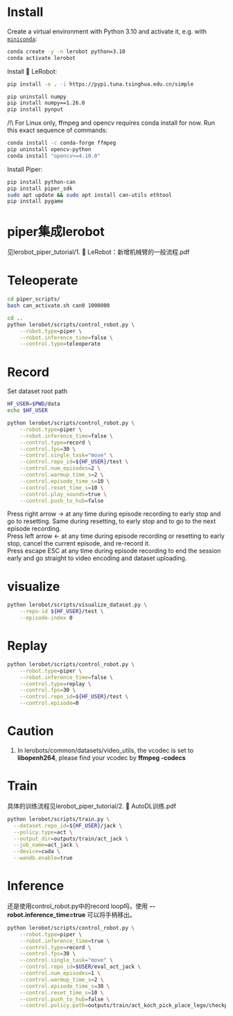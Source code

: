 # Install
Create a virtual environment with Python 3.10 and activate it, e.g. with [`miniconda`](https://docs.anaconda.com/free/miniconda/index.html):
```bash
conda create -y -n lerobot python=3.10
conda activate lerobot
```

Install 🤗 LeRobot:
```bash
pip install -e . -i https://pypi.tuna.tsinghua.edu.cn/simple

pip uninstall numpy
pip install numpy==1.26.0
pip install pynput
```

/!\ For Linux only, ffmpeg and opencv requires conda install for now. Run this exact sequence of commands:
```bash
conda install -c conda-forge ffmpeg
pip uninstall opencv-python
conda install "opencv>=4.10.0"
```

Install Piper:  
```bash
pip install python-can
pip install piper_sdk
sudo apt update && sudo apt install can-utils ethtool
pip install pygame
```

# piper集成lerobot
见lerobot_piper_tutorial/1. 🤗 LeRobot：新增机械臂的一般流程.pdf

# Teleoperate
```bash
cd piper_scripts/
bash can_activate.sh can0 1000000

cd ..
python lerobot/scripts/control_robot.py \
    --robot.type=piper \
    --robot.inference_time=false \
    --control.type=teleoperate
```

# Record
Set dataset root path
```bash
HF_USER=$PWD/data
echo $HF_USER
```

```bash
python lerobot/scripts/control_robot.py \
    --robot.type=piper \
    --robot.inference_time=false \
    --control.type=record \
    --control.fps=30 \
    --control.single_task="move" \
    --control.repo_id=${HF_USER}/test \
    --control.num_episodes=2 \
    --control.warmup_time_s=2 \
    --control.episode_time_s=10 \
    --control.reset_time_s=10 \
    --control.play_sounds=true \
    --control.push_to_hub=false
```

Press right arrow -> at any time during episode recording to early stop and go to resetting. Same during resetting, to early stop and to go to the next episode recording.  
Press left arrow <- at any time during episode recording or resetting to early stop, cancel the current episode, and re-record it.  
Press escape ESC at any time during episode recording to end the session early and go straight to video encoding and dataset uploading.  

# visualize
```bash
python lerobot/scripts/visualize_dataset.py \
    --repo-id ${HF_USER}/test \
    --episode-index 0
```

# Replay
```bash
python lerobot/scripts/control_robot.py \
    --robot.type=piper \
    --robot.inference_time=false \
    --control.type=replay \
    --control.fps=30 \
    --control.repo_id=${HF_USER}/test \
    --control.episode=0
```

# Caution

1. In lerobots/common/datasets/video_utils, the vcodec is set to **libopenh264**, please find your vcodec by **ffmpeg -codecs**


# Train
具体的训练流程见lerobot_piper_tutorial/2. 🤗 AutoDL训练.pdf
```bash
python lerobot/scripts/train.py \
  --dataset.repo_id=${HF_USER}/jack \
  --policy.type=act \
  --output_dir=outputs/train/act_jack \
  --job_name=act_jack \
  --device=cuda \
  --wandb.enable=true
``` 


# Inference
还是使用control_robot.py中的record loop吗，使用 **--robot.inference_time=true** 可以将手柄移出。
```bash
python lerobot/scripts/control_robot.py \
    --robot.type=piper \
    --robot.inference_time=true \
    --control.type=record \
    --control.fps=30 \
    --control.single_task="move" \
    --control.repo_id=$USER/eval_act_jack \
    --control.num_episodes=1 \
    --control.warmup_time_s=2 \
    --control.episode_time_s=30 \
    --control.reset_time_s=10 \
    --control.push_to_hub=false \
    --control.policy.path=outputs/train/act_koch_pick_place_lego/checkpoints/latest/pretrained_model
```

